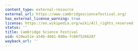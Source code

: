 ```yaml
---
content_type: external-resource
external_url: https://www.cambridgesciencefestival.org/
has_external_license_warning: true
license: https://en.wikipedia.org/wiki/All_rights_reserved
status: ''
title: Cambridge Science Festival
uid: 620ea51e-a54b-4681-8d0a-fc68f5266287
wayback_url: ''
---
```

